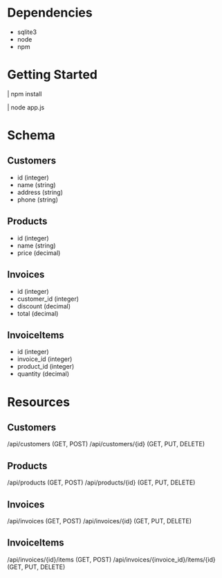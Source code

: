 # Dependencies

- sqlite3
- node
- npm

# Getting Started

| npm install

| node app.js

# Schema

## Customers

- id (integer)
- name (string)
- address (string)
- phone (string)


## Products

- id (integer)
- name (string)
- price (decimal)

## Invoices

- id (integer)
- customer_id (integer)
- discount (decimal)
- total (decimal)

## InvoiceItems

- id (integer)
- invoice_id (integer)
- product_id (integer)
- quantity (decimal)


# Resources

## Customers

/api/customers (GET, POST)
/api/customers/{id} (GET, PUT, DELETE)

## Products

/api/products (GET, POST)
/api/products/{id} (GET, PUT, DELETE)

## Invoices

/api/invoices (GET, POST)
/api/invoices/{id} (GET, PUT, DELETE)

## InvoiceItems

/api/invoices/{id}/items (GET, POST)
/api/invoices/{invoice_id}/items/{id} (GET, PUT, DELETE)


